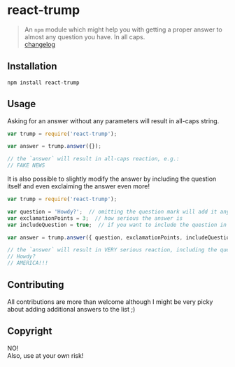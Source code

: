 react-trump
===========

> An `npm` module which might help you with getting a proper answer to almost any question you have. In all caps.  
> [changelog](CHANGELOG.md)

## Installation

`npm install react-trump`

## Usage

Asking for an answer without any parameters will result in all-caps string.
```javascript
var trump = require('react-trump');

var answer = trump.answer({});

// the `answer` will result in all-caps reaction, e.g.:
// FAKE NEWS
```

It is also possible to slightly modify the answer by including the question itself and even exclaiming the answer even 
more!

```javascript
var trump = require('react-trump');

var question = 'Howdy?';  // omitting the question mark will add it anyways
var exclamationPoints = 3;  // how serious the answer is
var includeQuestion = true;  // if you want to include the question in response

var answer = trump.answer({ question, exclamationPoints, includeQuestion });

// the `answer` will result in VERY serious reaction, including the question, e.g.:
// Howdy?
// AMERICA!!!
```

## Contributing

All contributions are more than welcome although I might be very picky about adding additional answers to the list ;)

## Copyright

NO!  
Also, use at your own risk!
